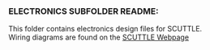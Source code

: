### ELECTRONICS SUBFOLDER README:

This folder contains electronics design files for SCUTTLE.
<br>Wiring diagrams are found on the [SCUTTLE Webpage](https://MXET.github.io/SCUTTLE)
